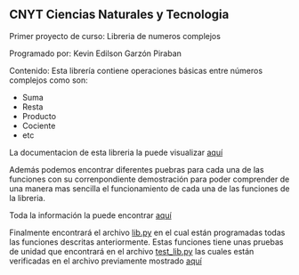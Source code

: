 ## CNYT Ciencias Naturales y Tecnologia
Primer proyecto de curso: Libreria de numeros complejos

Programado por: Kevin Edilson Garzón Piraban

Contenido:
Esta librería contiene operaciones básicas entre números complejos como son:
  * Suma
  * Resta
  * Producto
  * Cociente
  * etc
  
La documentacion de esta libreria la puede visualizar [aquí](https://htmlpreview.github.io/?https://github.com/KevinEGP/LibreriaNumerosComplejos/blob/master/html/lib.html)

Además podemos encontrar diferentes puebras para cada una de las funciones con su correnpondiente demostración para poder comprender de una manera mas sencilla el funcionamiento de cada una de las funciones de la libreria.

Toda la información la puede encontrar [aquí](https://htmlpreview.github.io/?https://github.com/KevinEGP/LibreriaNumerosComplejos/blob/master/html/Numeros%20Complejos.html)
 
Finalmente encontrará el archivo [lib.py](https://github.com/KevinEGP/LibreriaNumerosComplejos/blob/master/lib.py) en el cual están programadas todas las funciones descritas anteriormente. Estas funciones tiene unas pruebas de unidad que encontrará en el archivo [test_lib.py](https://github.com/KevinEGP/LibreriaNumerosComplejos/blob/master/test_lib.py) las cuales están verificadas en el archivo previamente mostrado [aquí](https://htmlpreview.github.io/?https://github.com/KevinEGP/LibreriaNumerosComplejos/blob/master/html/Numeros%20Complejos.html)
